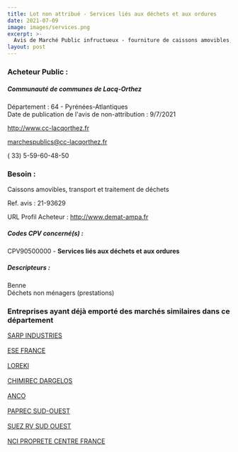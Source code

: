```yaml
---
title: Lot non attribué - Services liés aux déchets et aux ordures
date: 2021-07-09
image: images/services.png
excerpt: >-
  Avis de Marché Public infructueux - fourniture de caissons amovibles, transport et traitement de déchets
layout: post
---
```


### Acheteur Public :
##### Communauté de communes de Lacq-Orthez
Département : 64 - Pyrénées-Atlantiques<br/>
Date de publication de l'avis de non-attribution : 9/7/2021


http://www.cc-lacqorthez.fr

marchespublics@cc-lacqorthez.fr

( 33) 5-59-60-48-50
### Besoin :

Caissons amovibles, transport et traitement de déchets

Ref. avis : 21-93629

URL Profil Acheteur : http://www.demat-ampa.fr

##### Codes CPV concerné(s) :
CPV90500000 - **Services liés aux déchets et aux ordures** <br/>

##### Descripteurs :
Benne <br/>
Déchets non ménagers (prestations) <br/>

### Entreprises ayant déjà emporté des marchés similaires dans ce département
<a href="/entreprise-544/siren-303772982">SARP INDUSTRIES</a><br/><br/>
<a href="/entreprise-546/siren-321819112">ESE FRANCE</a><br/><br/>
<a href="/entreprise-548/siren-333158467">LOREKI</a><br/><br/>
<a href="/entreprise-549/siren-344451398">CHIMIREC DARGELOS</a><br/><br/>
<a href="/entreprise-557/siren-414503391">ANCO</a><br/><br/>
<a href="/entreprise-569/siren-511867327">PAPREC SUD-OUEST</a><br/><br/>
<a href="/entreprise-573/siren-701980203">SUEZ RV SUD OUEST</a><br/><br/>
<a href="/entreprise-575/siren-789537941">NCI PROPRETE CENTRE FRANCE</a><br/><br/>
